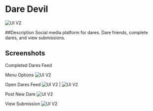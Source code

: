 # Dare Devil
![UI V2](https://github.com/molson194/Dare-Devil/blob/master/Logo.png)

##Description
Social media platform for dares. Dare friends, complete dares, and view submissions.

## Screenshots

Completed Dares Feed


Menu Options
![UI V2](https://github.com/molson194/Dare-Devil/blob/master/Menu.png)

Open Dares Feed
![UI V2](https://github.com/molson194/Dare-Devil/blob/master/OpenDares.png) | ![UI V2](https://github.com/molson194/Dare-Devil/blob/master/Completed.png)

Post New Dare
![UI V2](https://github.com/molson194/Dare-Devil/blob/master/Post.png)

View Submission
![UI V2](https://github.com/molson194/Dare-Devil/blob/master/Submission.png)
